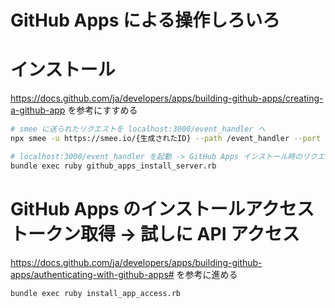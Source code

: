 GitHub Apps による操作しろいろ
===

# インストール

https://docs.github.com/ja/developers/apps/building-github-apps/creating-a-github-app
を参考にすすめる

```bash
# smee に送られたリクエストを localhost:3000/event_handler へ
npx smee -u https://smee.io/{生成されたID} --path /event_handler --port 3000

# localhost:3000/event_handler を起動 -> GitHub Apps インストール時のリクエストをさばく
bundle exec ruby github_apps_install_server.rb
```

# GitHub Apps のインストールアクセストークン取得 -> 試しに API アクセス

https://docs.github.com/ja/developers/apps/building-github-apps/authenticating-with-github-apps#
を参考に進める

```bash
bundle exec ruby install_app_access.rb
```

